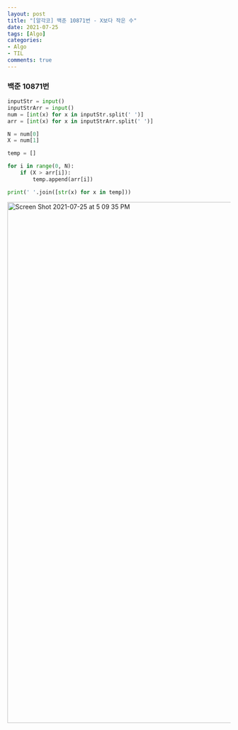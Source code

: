 ```yaml
---
layout: post
title: "[알각코] 백준 10871번 - X보다 작은 수"
date: 2021-07-25
tags: [Algo]
categories:
- Algo
- TIL
comments: true
---
```


### 백준 10871번

```python
inputStr = input()
inputStrArr = input()
num = [int(x) for x in inputStr.split(' ')]
arr = [int(x) for x in inputStrArr.split(' ')]

N = num[0]
X = num[1]

temp = []

for i in range(0, N):
    if (X > arr[i]):
        temp.append(arr[i])

print(' '.join([str(x) for x in temp]))
```

<img width="1175" alt="Screen Shot 2021-07-25 at 5 09 35 PM" src="https://user-images.githubusercontent.com/39291812/126892315-209a4267-10b0-42dd-940d-a85ee57ca884.png">

